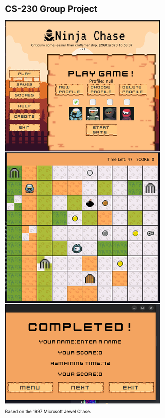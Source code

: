 # CS-230 Group Project

![ScreenShot](homeScreen.png)
![ScreenShot](gamePlay.png)
![ScreenShot](completeScreen.png)

Based on the 1997 Microsoft Jewel Chase.
